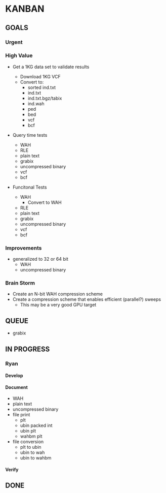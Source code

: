 # KANBAN

## GOALS

### Urgent

### High Value

* Get a 1KG data set to validate results
    * Download 1KG VCF
    * Convert to:
        * sorted ind.txt
        * ind.txt
        * ind.txt.bgz/tabix
        * ind.wah
        * ped
        * bed
        * vcf
        * bcf

* Query time tests
    * WAH
    * RLE
    * plain text
    * grabix
    * uncompressed binary
    * vcf
    * bcf

* Funcitonal Tests
    * WAH
        * Convert to WAH
    * RLE
    * plain text
    * grabix
    * uncompressed binary
    * vcf
    * bcf

### Improvements

* generalized to 32 or 64 bit 
    * WAH
    * uncompressed binary

### Brain Storm

* Create an N-bit WAH compression scheme
* Create a compression scheme that enables efficient (parallel?) sweeps
    * This may be a very good GPU target

## QUEUE
* grabix

## IN PROGRESS

### Ryan
#### Develop
#### Document
* WAH
* plain text
* uncompressed binary
* file print
    * plt
    * ubin packed int
    * ubin plt
    * wahbm plt
* file conversion
    * plt to ubin
    * ubin to wah
    * ubin to wahbm
#### Verify

## DONE
